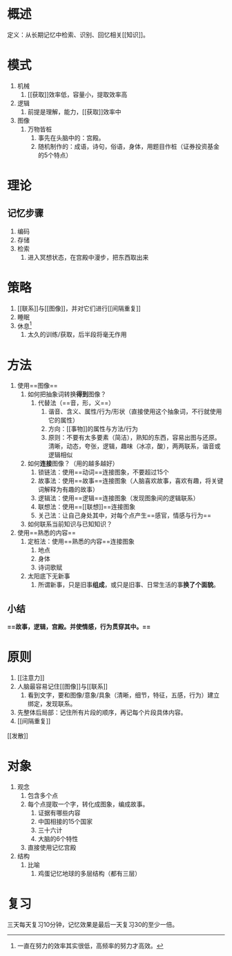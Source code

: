 # 概述
定义：从长期记忆中检索、识别、回忆相关[[知识]]。
# 模式
1. 机械
	1. [[获取]]效率低，容量小，提取效率高
2. 逻辑
	1. 前提是理解，能力，[[获取]]效率中
3. 图像
	1. 万物皆桩
		1. 事先在头脑中的：宫殿。
		2. 随机制作的：成语，诗句，俗语，身体，用题目作桩（证券投资基金的5个特点）

# 理论
## 记忆步骤
1. 编码
2. 存储
3. 检索
	1. 进入冥想状态，在宫殿中漫步，把东西取出来
# 策略
1. [[联系]]与[[图像]]，并对它们进行[[间隔重复]]
2. 睡眠
3. 休息[^1]
	1. 太久的训练/获取，后半段将毫无作用
# 方法
1. 使用==图像==
	1. 如何把抽象词转换**得到**图像？
		1. 代替法（==音，形，义==）
			1. 谐音、含义、属性/行为/形状（直接使用这个抽象词，不行就使用它的属性）
			2. 方向：[[事物]]的属性与方法/行为
			3. 原则：不要有太多要素（简洁），熟知的东西，容易出图与还原。清晰，动态，夸张，逻辑，趣味（冰凉，酸），两两联系，谐音或逻辑相似
	2. 如何**连接**图像？（用的越多越好）
		1. 锁链法：使用==动词==连接图象，不要超过15个
		2. 故事法：使用==故事==连接图象（人脑喜欢故事，喜欢有趣，将关键词解释为有趣的故事）
		3. 逻辑法：使用==逻辑==连接图象（发现图象间的逻辑联系）
		4. 联想法：使用==[[联想]]==连接图象
		5. 关己法：让自己身处其中，对每个点产生==感官，情感与行为==
	3. 如何联系当前知识与已知知识？
2. 使用==熟悉的内容==
	1. 定桩法：使用==熟悉的内容==连接图象
		1. 地点
		2. 身体
		3. 诗词歌赋
	2. 太阳底下无新事
		1. 所谓新事，只是旧事**组成**，或只是旧事、日常生活的事**换了个面貌**。
## 小结
**==故事，逻辑，宫殿。并使情感，行为贯穿其中。==**
# 原则
1. [[注意力]]
2. 人脑最容易记住[[图像]]与[[联系]]
	1. 看到文字，要和图像/意象/具象（清晰，细节，特征，五感，行为）建立绑定，发现联系。
3. 先整体后局部：记住所有片段的顺序，再记每个片段具体内容。
4. [[间隔重复]]

[[发散]]

# 对象
1. 观念
	1. 包含多个点
	2. 每个点提取一个字，转化成图象，编成故事。
		1. 证据有哪些内容
		2. 中国相接的15个国家
		3. 三十六计
		4. 大脑的6个特性
	3. 直接使用记忆宫殿
3. 结构
	1. 比喻
		1. 鸡蛋记忆地球的多层结构（都有三层）
# 复习
三天每天复习10分钟，记忆效果是最后一天复习30的至少一倍。



[^1]: 一直在努力的效率其实很低，高频率的努力才高效。